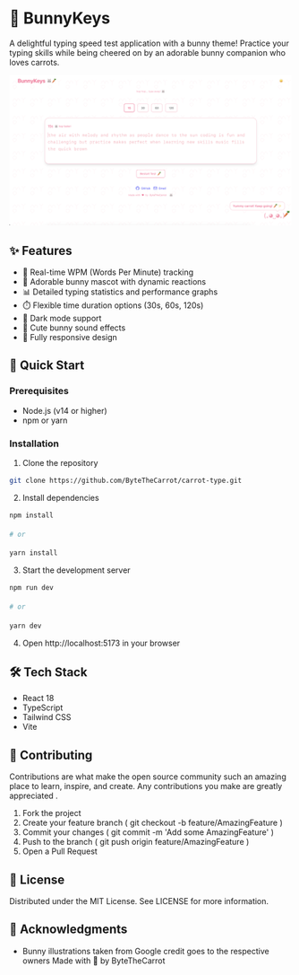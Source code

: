 # 🥕 BunnyKeys

A delightful typing speed test application with a bunny theme! Practice your typing skills while being cheered on by an adorable bunny companion who loves carrots.

![Carrot Type Preview](./public/preview.png)

## ✨ Features

- 🎯 Real-time WPM (Words Per Minute) tracking
- 🐰 Adorable bunny mascot with dynamic reactions
- 📊 Detailed typing statistics and performance graphs
- ⏱️ Flexible time duration options (30s, 60s, 120s)
- 🌙 Dark mode support
- 🎵 Cute bunny sound effects
- 📱 Fully responsive design

## 🚀 Quick Start

### Prerequisites

- Node.js (v14 or higher)
- npm or yarn

### Installation

1. Clone the repository
```bash
git clone https://github.com/ByteTheCarrot/carrot-type.git
```

2. Install dependencies
```bash
npm install

# or

yarn install
```

3. Start the development server
```bash
npm run dev

# or

yarn dev
```

4. Open http://localhost:5173 in your browser

## 🛠️ Tech Stack
- React 18
- TypeScript
- Tailwind CSS
- Vite

## 🤝 Contributing
Contributions are what make the open source community such an amazing place to learn, inspire, and create. Any contributions you make are greatly appreciated .

1. Fork the project
2. Create your feature branch ( git checkout -b feature/AmazingFeature )
3. Commit your changes ( git commit -m 'Add some AmazingFeature' )
4. Push to the branch ( git push origin feature/AmazingFeature )
5. Open a Pull Request

## 📝 License
Distributed under the MIT License. See LICENSE for more information.

## 🌟 Acknowledgments
- Bunny illustrations taken from Google  credit goes to the respective owners
Made with 🥕 by ByteTheCarrot
 ```
